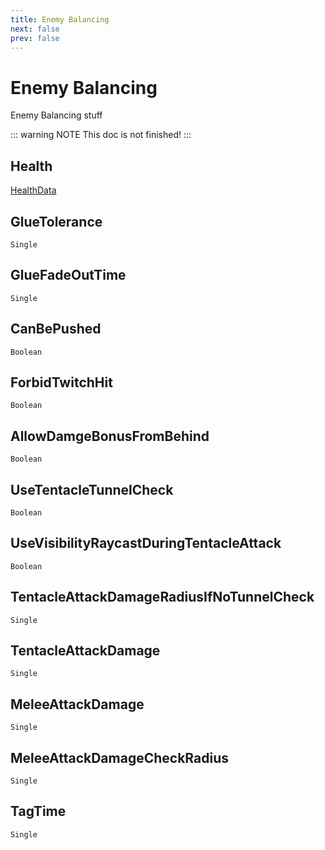 ```yaml
---
title: Enemy Balancing
next: false
prev: false
---
```


# Enemy Balancing

Enemy Balancing stuff

::: warning NOTE
This doc is not finished!
:::

## Health

[HealthData](shared/health-data)

## GlueTolerance

`Single`

## GlueFadeOutTime

`Single`

## CanBePushed

`Boolean`

## ForbidTwitchHit

`Boolean`

## AllowDamgeBonusFromBehind

`Boolean`

## UseTentacleTunnelCheck

`Boolean`

## UseVisibilityRaycastDuringTentacleAttack

`Boolean`

## TentacleAttackDamageRadiusIfNoTunnelCheck

`Single`

## TentacleAttackDamage

`Single`

## MeleeAttackDamage

`Single`

## MeleeAttackDamageCheckRadius

`Single`

## TagTime

`Single`